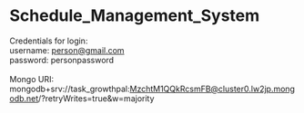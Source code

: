# Schedule_Management_System

Credentials for login: <br />
  username: person@gmail.com   <br />
  password: personpassword <br />
<br />
Mongo URI: <br />
  mongodb+srv://task_growthpal:MzchtM1QQkRcsmFB@cluster0.lw2jp.mongodb.net/?retryWrites=true&w=majority
 
 
